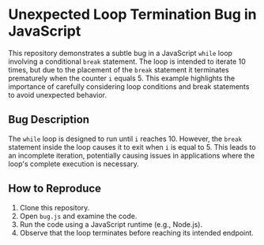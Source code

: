 # Unexpected Loop Termination Bug in JavaScript

This repository demonstrates a subtle bug in a JavaScript `while` loop involving a conditional `break` statement. The loop is intended to iterate 10 times, but due to the placement of the `break` statement it terminates prematurely when the counter `i` equals 5.  This example highlights the importance of carefully considering loop conditions and break statements to avoid unexpected behavior.

## Bug Description

The `while` loop is designed to run until `i` reaches 10. However, the `break` statement inside the loop causes it to exit when `i` is equal to 5.  This leads to an incomplete iteration, potentially causing issues in applications where the loop's complete execution is necessary.

## How to Reproduce

1. Clone this repository.
2. Open `bug.js` and examine the code.
3. Run the code using a JavaScript runtime (e.g., Node.js).
4. Observe that the loop terminates before reaching its intended endpoint.